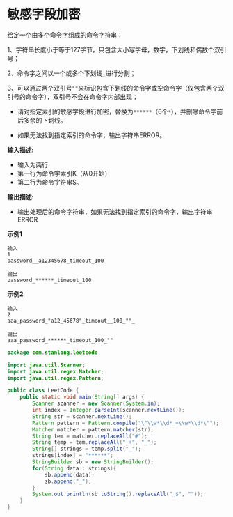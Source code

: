 # 敏感字段加密

给定一个由多个命令字组成的命令字符串：

1、字符串长度小于等于127字节，只包含大小写字母，数字，下划线和偶数个双引号；

2、命令字之间以一个或多个下划线`_`进行分割；

3、可以通过两个双引号`""`来标识包含下划线的命令字或空命令字（仅包含两个双引号的命令字），双引号不会在命令字内部出现；

- 请对指定索引的敏感字段进行加密，替换为`******`（6个`*`），并删除命令字前后多余的下划线。

- 如果无法找到指定索引的命令字，输出字符串ERROR。

**输入描述:**

- 输入为两行
- 第一行为命令字索引K（从0开始）
- 第二行为命令字符串S。

**输出描述:**

- 输出处理后的命令字符串，如果无法找到指定索引的命令字，输出字符串ERROR

**示例1**

```
输入
1
password__a12345678_timeout_100

输出
password_******_timeout_100
```

**示例2**

```
输入
2
aaa_password_"a12_45678"_timeout__100_""_

输出
aaa_password_******_timeout_100_""
```

```java
package com.stanlong.leetcode;

import java.util.Scanner;
import java.util.regex.Matcher;
import java.util.regex.Pattern;

public class LeetCode {
    public static void main(String[] args) {
        Scanner scanner = new Scanner(System.in);
        int index = Integer.parseInt(scanner.nextLine());
        String str = scanner.nextLine();
        Pattern pattern = Pattern.compile("\"\\w*\\d*_+\\w*\\d*\"");
        Matcher matcher = pattern.matcher(str);
        String tem = matcher.replaceAll("#");
        String temp = tem.replaceAll("_+", "_");
        String[] strings = temp.split("_");
        strings[index] = "******";
        StringBuilder sb = new StringBuilder();
        for(String data : strings){
            sb.append(data);
            sb.append("_");
        }
        System.out.println(sb.toString().replaceAll("_$", ""));
    }
}
```

